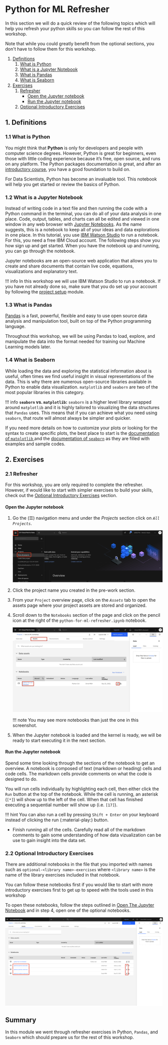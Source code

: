 # Python for ML Refresher

In this section we will do a quick review of the following topics which will help you refresh your python skills so you can follow the rest of this workshop.

Note that while you could greatly benefit from the optional sections, you don't have to follow them for this workshop.

1. [Definitions](#1-definitions)
    1. [What is Python](#11-what-is-python)
    2. [What is a Jupyter Notebook](#12-what-is-a-jupyter-notebook)
    3. [What is Pandas](#13-what-is-pandas)
    4. [What is Seaborn](#14-what-is-seaborn)
2. [Exercises](#2-exercises)
    1. [Refresher](#21refresher)
        - [Open the Jupyter notebook](#open-the-jupyter-notebook)
        - [Run the Jupyter notebook](#run-the-jupyter-notebook)
    2. [Optional Introductory Exercises](#22-optional-introductory-exercises)


## 1. Definitions

### 1.1 What is Python

You might think that **Python** is only for developers and people with computer science degrees. However, Python is great for beginners, even those with little coding experience because it’s free, open source, and runs on any platform. The Python packages documentation is great, and after an [introductory course](https://cognitiveclass.ai/learn/data-science-with-python), you have a good foundation to build on.

For Data Scientists, Python has become an invaluable tool. This notebook will help you get started or review the basics of Python.


### 1.2 What is a Jupyter Notebook

Instead of writing code in a text file and then running the code with a Python command in the terminal, you can do all of your data analysis in one place. Code, output, tables, and charts can all be edited and viewed in one window in any web browser with [Jupyter Notebooks](https://jupyter.org/). As the name suggests, this is a notebook to keep all of your ideas and data explorations in one place. In this tutorial, you use [IBM Watson Studio](https://dataplatform.cloud.ibm.com/docs/content/wsj/getting-started/overview-ws.html) to run a notebook. For this, you need a free IBM Cloud account. The following steps show you how sign up and get started. When you have the notebook up and running, you can go through the notebook.

Jupyter notebooks are an open-source web application that allows you to create and share documents that contain live code, equations, visualizations and explanatory text.

!!! info
    In this workshop we will use IBM Watson Studio to run a notebook.
    If you have not already done so, make sure that you do set up your account by following the [project setup](./00-project-setup.md) module.


### 1.3 What is Pandas

[Pandas](https://pandas.pydata.org/) is a fast, powerful, flexible and easy to use open source data analysis and manipulation tool,
built on top of the Python programming language.

Throughout this workshop, we will be using Pandas to load, explore, and manipulate the data into the format needed for training our Machine Learning models later.

### 1.4 What is Seaborn

While loading the data and exploring the statistical information about is useful, often times we find useful insight in visual representations of the data. This is why there are numerous open-source libraries available in Python to enable data visualization. `matplotlib` and `seaborn` are two of the most popular libraries in this category. 

!!! info
    **`seaborn` vs. `matplotlib`:** `seaborn` is a higher level library wrapped around `matplotlib` and it is highly tailored to visualizing the data structures that `Pandas` uses. This means that if you can achieve what you need using `seaborn`, that route will almost always be simpler and quicker.

If you need more details on how to customize your plots or looking for the syntax to create specific plots, the best place to start is the [documentation of `matplotlib` ](https://matplotlib.org)and the [documentation of `seaborn`](https://seaborn.pydata.org) as they are filled with examples and sample codes.

## 2. Exercises 

### 2.1 Refresher

For this workshop, you are only required to complete the refresher. However, if would like to start with simpler exercises to build your skills, check out the [Optional Introductory Exercises](#22-optional-introductory-exercises) section.

#### Open the Jupyter notebook

1. Go the (☰) navigation menu and under the *Projects* section click on *`All Projects`*.

      ![(☰) Menu -> Projects](./assets/images/python-and-pandas/cpd-menu-projects.png)

2. Click the project name you created in the pre-work section.

3. From your `Project` overview page, click on the *`Assets`* tab to open the assets page where your project assets are stored and organized.

4. Scroll down to the `Notebooks` section of the page and click on the pencil icon at the right of the `python-for-ml-refresher.ipynb` notebook.

      ![open notebook](./assets/images/python-and-pandas/open-notebook.jpg)
    
    !!! note
        You may see more notebooks than just the one in this screenshot.


5. When the Jupyter notebook is loaded and the kernel is ready, we will be ready to start executing it in the next section.

#### Run the Jupyter notebook

Spend some time looking through the sections of the notebook to get an overview. A notebook is composed of text (markdown or heading) cells and code cells. The markdown cells provide comments on what the code is designed to do.

You will run cells individually by highlighting each cell, then either click the `Run` button at the top of the notebook. While the cell is running, an asterisk (`[*]`) will show up to the left of the cell. When that cell has finished executing a sequential number will show up (i.e. `[17]`).

!!! hint
    You can also run a cell by pressing `Shift + Enter` on your keyboard instead of clicking the run (:material-play:) button.

* Finish running all of the cells. Carefully read all of the markdown comments to gain some understanding of how data vizualization can be use to gain insight into the data set.


### 2.2 Optional Introductory Exercises 

There are additional notebooks in the file that you imported with names such as `optional-<library name>-exercises` where `<library name>` is the name of the library exercises included in that notebook. 

You can follow these notebooks first if you would like to start with more introductory exercises first to get up to speed with the tools used in this workshop

To open these notebooks, follow the steps outlined in [Open The Jupyter Notebook](#open-the-jupyter-notebook) and in step 4, open one of the optional notebooks.

![Optional Notebooks](./assets/images/python-and-pandas/optional-notebooks.jpg)

## Summary

In this module we went through refresher exercises in Python, `Pandas`, and `Seaborn` which should prepare us for the rest of this workshop.
